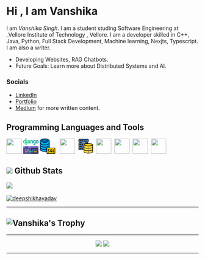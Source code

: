 # Hi , I am Vanshika 


I am _Vanshika Singh_. I am a student studing Software Engineering at _Vellore Institute of Technology , Vellore. I am a developer skilled in C++, Java, Python, Full Stack Development, Machine learning, Nexjts, Typescript. I am also a writer.

* Developing Websites, RAG Chatbots.
* Future Goals: Learn more about Distributed Systems and AI.


### Socials
- [LinkedIn](https://www.linkedin.com/in/vanshika-singh-2680b0267/) 
- [Portfolio](https://vanshikadev.notion.site/Vanshika-Singh-27353fa5a1bd801d8eaaf20f56e22c13)
- [Medium](https://medium.com/@vanshikas2018) for more written content.


## Programming Languages and Tools ##
<img src="https://github.com/user-attachments/assets/eaf24083-671c-48e1-8fb9-afba0fe86686" width="40" height="40"></img>&nbsp;<img src="https://github.com/vanshika-hgnis/vanshika-hgnis/blob/main/django.png" width="40" height="40" >&nbsp;<img src="https://github.com/vanshika-hgnis/vanshika-hgnis/blob/main/database.png" width="40" height="40" > &nbsp;
<img src="https://github.com/user-attachments/assets/bb8f826c-9d95-4c21-aeb9-84ba64e295a9" width="40" height="40" >
  &nbsp;<img src="https://github.com/vanshika-hgnis/vanshika-hgnis/blob/main/database-storage.png" width="40" height="40" >&nbsp;
  <img src="https://github.com/user-attachments/assets/d8049605-d7a6-4192-9790-844da5e929cd" width="40" height="40" >&nbsp;
    <img src="https://github.com/user-attachments/assets/c8ac4657-08c7-430d-883a-a4b2e14cd7b7" width="40" height="40" >&nbsp;
     <img src="https://github.com/user-attachments/assets/d6275a62-3170-40ba-bcbe-d79899c9255c" width="40" height="40" >&nbsp;
        <img src="https://github.com/user-attachments/assets/6ace185e-1aad-4a85-acdd-65aea2f13ddf" width="40" height="40" >&nbsp;



## <img src="https://th.bing.com/th/id/R.011db7f1e14cdcefd5ed8b056f70d038?rik=NHHx7PD%2bLTi5YA&riu=http%3a%2f%2fui.trinine.net%2fwp%2fwp-content%2fuploads%2f2016%2f06%2f20160602_GraphAnimeIcon.gif&ehk=TXXGvgTPI6i%2f5xQe%2fW3mnT36hQPfIBwZcQsaKAlJWhs%3d&risl=&pid=ImgRaw&r=0" width="25"> <b>Github Stats</b>

<img src = "https://github-readme-stats.vercel.app/api/top-langs/?username=vanshika-hgnis&show_icons=true&theme=dark&layout=compact">

 <a href="https://github.com/Deepshikhayadav"><img src="https://github-profile-summary-cards.vercel.app/api/cards/profile-details?username=vanshika-hgnis&theme=dark&hide_border=true"  width="520" alt="deepshikhayadav"/></a>
  

---
![Vanshika's Trophy](https://github-profile-trophy.vercel.app/?username=vanshika-hgnis&theme=dark&column=4&no-frame=true)
---


---

<p align="center">
  <img src="https://github-readme-stats.vercel.app/api?username=vanshika-hgnis&show_icons=true&theme=dark" width="400">
  <img src="https://github-readme-streak-stats.herokuapp.com?user=vanshika-hgnis&theme=dark&hide_border=true" width="400">
</p>

---

